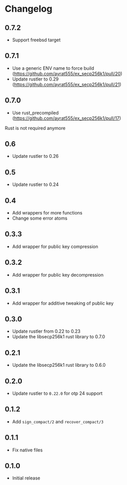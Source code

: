 # Changelog

## 0.7.2

* Support freebsd target

## 0.7.1

* Use a generic ENV name to force build (https://github.com/ayrat555/ex_secp256k1/pull/20)
* Update rustler to 0.29 (https://github.com/ayrat555/ex_secp256k1/pull/21)

## 0.7.0

* Use rust_precompiled (https://github.com/ayrat555/ex_secp256k1/pull/17)

Rust is not required anymore

## 0.6

* Update rustler to 0.26

## 0.5

* Update rustler to 0.24

## 0.4

* Add wrappers for more functions
* Change some error atoms

## 0.3.3

* Add wrapper for public key compression

## 0.3.2

* Add wrapper for public key decompression

## 0.3.1

* Add wrapper for additive tweaking of public key

## 0.3.0

* Update rustler from 0.22 to 0.23
* Update the libsecp256k1 rust library to 0.7.0

## 0.2.1
* Update the libsecp256k1 rust library to 0.6.0

## 0.2.0
* Update rustler to `0.22.0` for otp 24 support

## 0.1.2
* Add `sign_compact/2` and `recover_compact/3`

## 0.1.1
* Fix native files

## 0.1.0
* Initial release

